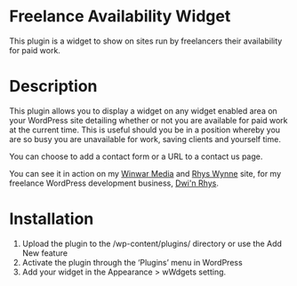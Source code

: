 Freelance Availability Widget
============================= 
This plugin is a widget to show on sites run by freelancers their availability for paid work.
 
Description
===========
 
This plugin allows you to display a widget on any widget enabled area on your WordPress site detailing whether or not you are available for paid work at the current time. This is useful should you be in a position whereby you are so busy you are unavailable for work, saving clients and yourself time.

You can choose to add a contact form or a URL to a contact us page.

You can see it in action on my [Winwar Media](https://www.winwar.co.uk) and [Rhys Wynne](https://www.rhyswynne.co.uk) site, for my freelance WordPress development business, [Dwi'n Rhys](https://dwinrhys.com).

Installation
============
1. Upload the plugin to the /wp-content/plugins/ directory or use the Add New feature
2. Activate the plugin through the ‘Plugins’ menu in WordPress
3. Add your widget in the Appearance > wWdgets setting.